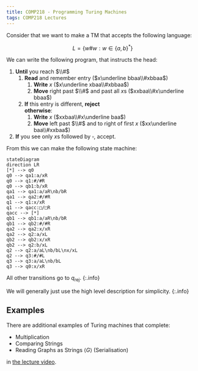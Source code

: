 ```yaml
---
title: COMP218 - Programming Turing Machines
tags: COMP218 Lectures
---
```

Consider that we want to make a TM that accepts the following language:

$$
L=\{w\#w:w\in\{a,b\}^*\}
$$

We can write the following program, that instructs the head:

1. **Until** you reach $\\#$  
	1. **Read** and remember entry ($x\underline bbaa\\#xbbaa$)  
		1. **Write** $x$ ($x\underline xbaa\\#xbbaa$)  
		1. **Move** right past $\\#$ and past all $x$s ($xxbaa\\#x\underline bbaa$)
	1. **If** this entry is different, **reject**  
		**otherwise**:
		1. **Write** $x$ ($xxbaa\\#x\underline baa$)
		1. **Move** left past $\\#$ and to right of first $x$ ($xx\underline baa\\#xxbaa$)
1. **If** you see only $x$s followed by $\square$, accept.

From this we can make the following state machine:

```mermaid
stateDiagram
direction LR
[*] --> q0
q0 --> qa1:a/xR
q0 --> q1:#/#R
q0 --> qb1:b/xR
qa1 --> qa1:a/aR\nb/bR
qa1 --> qa2:#/#R
q1 --> q1:x/xR
q1 --> qacc:□/□R
qacc --> [*]
qb1 --> qb1:a/aR\nb/bR
qb1 --> qb2:#/#R
qa2 --> qa2:x/xR
qa2 --> q2:a/xL
qb2 --> qb2:x/xR
qb2 --> q2:b/xL
q2 --> q2:a/aL\nb/bL\nx/xL
q2 --> q3:#/#L
q3 --> q3:a/aL\nb/bL
q3 --> q0:x/xR
```

All other transitions go to $q_\text{rej}$.
{:.info}

We will generally just use the high level description for simplicity.
{:.info}

## Examples
There are additional examples of Turing machines that complete:

* Multiplication
* Comparing Strings
* Reading Graphs as Strings $\langle G\rangle$ (Serialisation)

in [the lecture video](https://liverpool.instructure.com/courses/47455/modules/items/1252553).